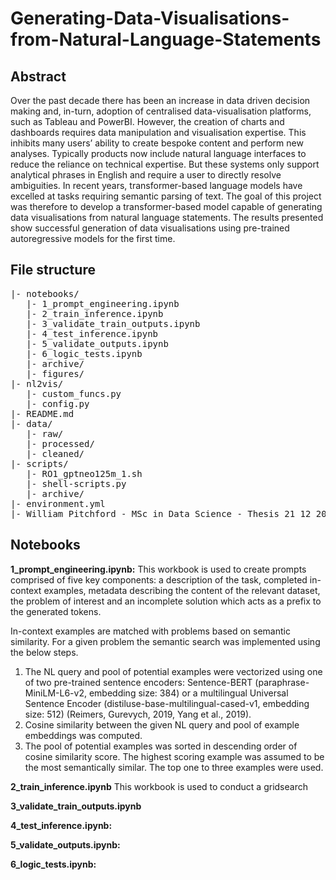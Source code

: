 # Generating-Data-Visualisations-from-Natural-Language-Statements

## **Abstract** 
Over the past decade there has been an increase in data driven decision making and, in-turn, adoption of centralised data-visualisation platforms, such as Tableau and PowerBI. However, the creation of charts and dashboards requires data manipulation and visualisation expertise. This inhibits many users’ ability to create bespoke content and perform new analyses. Typically products now include natural language interfaces to reduce the reliance on technical expertise. But these systems only support analytical phrases in English and require a user to directly resolve ambiguities. In recent years, transformer-based language models have excelled at tasks requiring semantic parsing of text. The goal of this project was therefore to develop a transformer-based model capable of generating data visualisations from natural language statements. The results presented show successful generation of data visualisations using pre-trained autoregressive models for the first time.

## **File structure**
<pre>
|- notebooks/
   |- 1_prompt_engineering.ipynb
   |- 2_train_inference.ipynb
   |- 3_validate_train_outputs.ipynb
   |- 4_test_inference.ipynb
   |- 5_validate_outputs.ipynb
   |- 6_logic_tests.ipynb
   |- archive/
   |- figures/
|- nl2vis/
   |- custom_funcs.py
   |- config.py
|- README.md
|- data/
   |- raw/
   |- processed/
   |- cleaned/
|- scripts/
   |- RO1_gptneo125m_1.sh
   |- shell-scripts.py
   |- archive/
|- environment.yml
|- William Pitchford - MSc in Data Science - Thesis 21 12 2022.pdf
</pre>

## **Notebooks**

**1_prompt_engineering.ipynb:** 
This workbook is used to create prompts comprised of five key components: a description of the task, completed in-context examples, metadata describing the content of the relevant dataset, the problem of interest and an incomplete solution which acts as a prefix to the generated tokens.

In-context examples are matched with problems based on semantic similarity. For a given problem the semantic search was implemented using the below steps.
1. The NL query and pool of potential examples were vectorized using one of two pre-trained sentence encoders: Sentence-BERT (paraphrase-MiniLM-L6-v2, embedding size: 384) or a multilingual Universal Sentence Encoder (distiluse-base-multilingual-cased-v1, embedding size: 512) (Reimers, Gurevych, 2019, Yang et al., 2019).
2. Cosine similarity between the given NL query and pool of example embeddings was computed.
3. The pool of potential examples was sorted in descending order of cosine similarity score. The highest scoring example was assumed to be the most semantically similar. The top one to three examples were used.

**2_train_inference.ipynb**
This workbook is used to conduct a gridsearch 

**3_validate_train_outputs.ipynb**

**4_test_inference.ipynb:**

**5_validate_outputs.ipynb:**

**6_logic_tests.ipynb:**